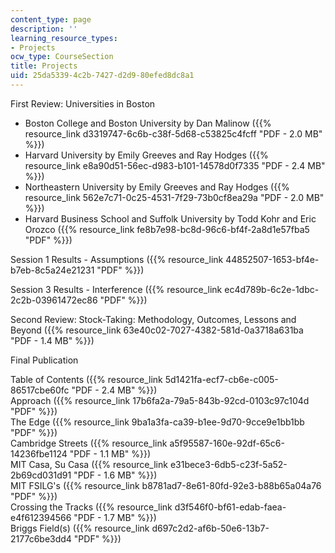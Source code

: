 ```yaml
---
content_type: page
description: ''
learning_resource_types:
- Projects
ocw_type: CourseSection
title: Projects
uid: 25da5339-4c2b-7427-d2d9-80efed8dc8a1
---
```


First Review: Universities in Boston

*   Boston College and Boston University by Dan Malinow ({{% resource_link d3319747-6c6b-c38f-5d68-c53825c4fcff "PDF - 2.0 MB" %}})
*   Harvard University by Emily Greeves and Ray Hodges ({{% resource_link e8a90d51-56ec-d983-b101-14578d0f7335 "PDF - 2.4 MB" %}})
*   Northeastern University by Emily Greeves and Ray Hodges ({{% resource_link 562e7c71-0c25-4531-7f29-73b0cf8ea29a "PDF - 2.0 MB" %}})
*   Harvard Business School and Suffolk University by Todd Kohr and Eric Orozco ({{% resource_link fe8b7e98-bc8d-96c6-bf4f-2a8d1e57fba5 "PDF" %}})

Session 1 Results - Assumptions ({{% resource_link 44852507-1653-bf4e-b7eb-8c5a24e21231 "PDF" %}})

Session 3 Results - Interference ({{% resource_link ec4d789b-6c2e-1dbc-2c2b-03961472ec86 "PDF" %}})

Second Review: Stock-Taking: Methodology, Outcomes, Lessons and Beyond ({{% resource_link 63e40c02-7027-4382-581d-0a3718a631ba "PDF - 1.4 MB" %}})

Final Publication

Table of Contents ({{% resource_link 5d1421fa-ecf7-cb6e-c005-86517cbe60fc "PDF - 2.4 MB" %}})  
Approach ({{% resource_link 17b6fa2a-79a5-843b-92cd-0103c97c104d "PDF" %}})  
The Edge ({{% resource_link 9ba1a3fa-ca39-b1ee-9d70-9cce9e1bb1bb "PDF" %}})  
Cambridge Streets ({{% resource_link a5f95587-160e-92df-65c6-14236fbe1124 "PDF - 1.1 MB" %}})  
MIT Casa, Su Casa ({{% resource_link e31bece3-6db5-c23f-5a52-2b69cd031d91 "PDF - 1.6 MB" %}})  
MIT FSILG's ({{% resource_link b8781ad7-8e61-80fd-92e3-b88b65a04a76 "PDF" %}})  
Crossing the Tracks ({{% resource_link d3f546f0-bf61-edab-faea-e4f612394566 "PDF - 1.7 MB" %}})  
Briggs Field(s) ({{% resource_link d697c2d2-af6b-50e6-13b7-2177c6be3dd4 "PDF" %}})